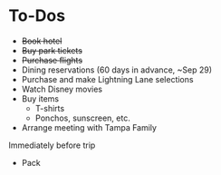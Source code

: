 # To-Dos


- ~~Book hotel~~
- ~~Buy park tickets~~
- ~~Purchase flights~~
- Dining reservations (60 days in advance, ~Sep 29)
- Purchase and make Lightning Lane selections
- Watch Disney movies
- Buy items
  - T-shirts
  - Ponchos, sunscreen, etc.
- Arrange meeting with Tampa Family


Immediately before trip
- Pack

